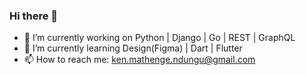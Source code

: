 ### Hi there 👋

- 🔭 I’m currently working on Python | Django | Go | REST | GraphQL
- 🌱 I’m currently learning Design(Figma) | Dart | Flutter
- 📫 How to reach me: ken.mathenge.ndungu@gmail.com

<!--
**ageeknamedslickback/ageeknamedslickback** is a ✨ _special_ ✨ repository because its `README.md` (this file) appears on your GitHub profile.

Here are some ideas to get you started:

- 🔭 I’m currently working on ...
- 🌱 I’m currently learning ...
- 👯 I’m looking to collaborate on ...
- 🤔 I’m looking for help with ...
- 💬 Ask me about ...
- 📫 How to reach me: ...
- 😄 Pronouns: ...
- ⚡ Fun fact: ...
-->
